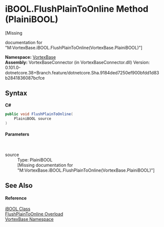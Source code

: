 # iBOOL.FlushPlainToOnline Method (PlainiBOOL)
 

\[Missing <summary> documentation for "M:VortexBase.iBOOL.FlushPlainToOnline(VortexBase.PlainiBOOL)"\]

**Namespace:**&nbsp;<a href="N_VortexBase.md">VortexBase</a><br />**Assembly:**&nbsp;VortexBaseConnector (in VortexBaseConnector.dll) Version: 0.101.0-dotnetcore.38+Branch.feature/dotnetcore.Sha.9184ded7250ef900bfdd1d83b2841836087bcfce

## Syntax

**C#**<br />
``` C#
public void FlushPlainToOnline(
	PlainiBOOL source
)
```


#### Parameters
&nbsp;<dl><dt>source</dt><dd>Type: PlainiBOOL<br />\[Missing <param name="source"/> documentation for "M:VortexBase.iBOOL.FlushPlainToOnline(VortexBase.PlainiBOOL)"\]</dd></dl>

## See Also


#### Reference
<a href="T_VortexBase_iBOOL.md">iBOOL Class</a><br /><a href="Overload_VortexBase_iBOOL_FlushPlainToOnline.md">FlushPlainToOnline Overload</a><br /><a href="N_VortexBase.md">VortexBase Namespace</a><br />
